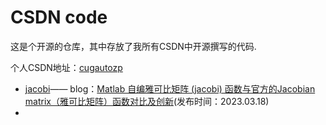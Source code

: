 # CSDN code

这是个开源的仓库，其中存放了我所有CSDN中开源撰写的代码.

个人CSDN地址：[cugautozp](https://blog.csdn.net/cugautozp?spm=1011.2415.3001.5343)

- [jacobi](.\jacobi/Readme.md)—— blog：[Matlab 自编雅可比矩阵 (jacobi) 函数与官方的Jacobian matrix（雅可比矩阵）函数对比及创新](https://blog.csdn.net/cugautozp/article/details/125140981)(发布时间：2023.03.18)
- 
